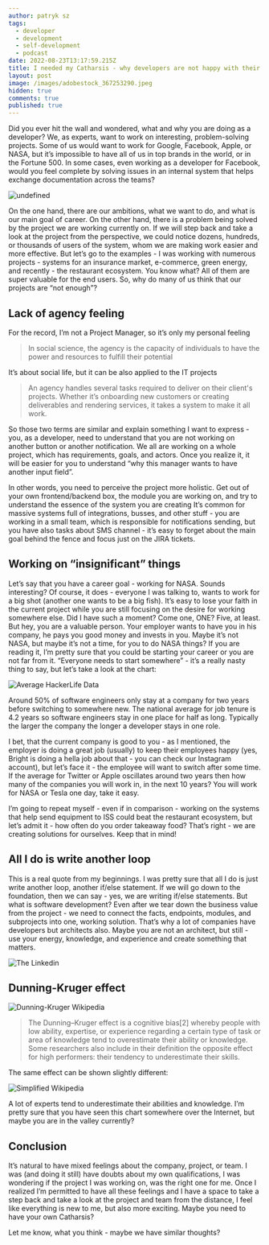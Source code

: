 ```yaml
---
author: patryk sz
tags:
  - developer
  - development
  - self-development
  - podcast
date: 2022-08-23T13:17:59.215Z
title: I needed my Catharsis - why developers are not happy with their career?
layout: post
image: /images/adobestock_367253290.jpeg
hidden: true
comments: true
published: true
---
```

Did you ever hit the wall and wondered, what and why you are doing as a developer? We, as experts, want to work on interesting, problem-solving projects. Some of us would want to work for Google, Facebook, Apple, or NASA, but it’s impossible to have all of us in top brands in the world, or in the Fortune 500. In some cases, even working as a developer for Facebook, would you feel complete by solving issues in an internal system that helps exchange documentation across the teams?

<img src="/images/adobestock_367253290.jpeg" alt="undefined" class="image" />

On the one hand, there are our ambitions, what we want to do, and what is our main goal of career. On the other hand, there is a problem being solved by the project we are working currently on. If we will step back and take a look at the project from the perspective, we could notice dozens, hundreds, or thousands of users of the system, whom we are making work easier and more effective.
But let’s go to the examples - I was working with numerous projects - systems for an insurance market, e-commerce, green energy, and recently - the restaurant ecosystem. You know what? All of them are super valuable for the end users. So, why do many of us think that our projects are “not enough”?

## Lack of agency feeling

For the record, I’m not a Project Manager, so it’s only my personal feeling

> In social science, the agency is the capacity of individuals to have the power and resources to fulfill their potential

It’s about social life, but it can be also applied to the IT projects

> An agency handles several tasks required to deliver on their client's projects. Whether it’s onboarding new customers or creating deliverables and rendering services, it takes a system to make it all work.

So those two terms are similar and explain something I want to express - you, as a developer, need to understand that you are not working on another button or another notification. We all are working on a whole project, which has requirements, goals, and actors. Once you realize it, it will be easier for you to understand “why this manager wants to have another input field”.

In other words, you need to perceive the project more holistic. Get out of your own frontend/backend box, the module you are working on, and try to understand the essence of the system you are creating
It’s common for massive systems full of integrations, busses, and other stuff - you are working in a small team, which is responsible for notifications sending, but you have also tasks about SMS channel - it’s easy to forget about the main goal behind the fence and focus just on the JIRA tickets.

## Working on “insignificant” things

Let’s say that you have a career goal - working for NASA. Sounds interesting? Of course, it does - everyone I was talking to, wants to work for a big shot (another one wants to be a big fish). It’s easy to lose your faith in the current project while you are still focusing on the desire for working somewhere else.
Did I have such a moment? Come one, ONE? Five, at least. But hey, you are a valuable person. Your employer wants to have you in his company, he pays you good money and invests in you. Maybe it’s not NASA, but maybe it’s not a time, for you to do NASA things? If you are reading it, I’m pretty sure that you could be starting your career or you are not far from it. “Everyone needs to start somewhere” - it’s a really nasty thing to say, but let’s take a look at the chart:

<img src=/images/companies-working-length.jpg alt=Average engineers tenure at major tech companies class=image />
HackerLife Data

Around 50% of software engineers only stay at a company for two years before switching to somewhere new. The national average for job tenure is 4.2 years so software engineers stay in one place for half as long. Typically the larger the company the longer a developer stays in one role. 

I bet, that the current company is good to you - as I mentioned, the employer is doing a great job (usually) to keep their employees happy (yes, Bright is doing a hella job about that - you can check our Instagram account), but let’s face it - the employee will want to switch after some time. If the average for Twitter or Apple oscillates around two years then how many of the companies you will work in, in the next 10 years? You will work for NASA or Tesla one day, take it easy.

I’m going to repeat myself - even if in comparison - working on the systems that help send equipment to ISS could beat the restaurant ecosystem, but let’s admit it - how often do you order takeaway food? That’s right - we are creating solutions for ourselves. Keep that in mind!

## All I do is write another loop

This is a real quote from my beginnings. I was pretty sure that all I do is just write another loop, another if/else statement. If we will go down to the foundation, then we can say - yes, we are writing if/else statements. But what is software development? Even after we tear down the business value from the project - we need to connect the facts, endpoints, modules, and subprojects into one, working solution. That’s why a lot of companies have developers but architects also. Maybe you are not an architect, but still - use your energy, knowledge, and experience and create something that matters.

<img src=/images/information-knowledge.jpg alt=The difference between information knowledge and experience  class=image />
Linkedin

## Dunning-Kruger effect

<img src=/images/dunning-kruger-effect.jpg alt=Dunning-Kruger effect class=image />
Wikipedia

> The Dunning–Kruger effect is a cognitive bias\[2] whereby people with low ability, expertise, or experience regarding a certain type of task or area of knowledge tend to overestimate their ability or knowledge. Some researchers also include in their definition the opposite effect for high performers: their tendency to underestimate their skills.

The same effect can be shown slightly different: 

<img src=/images/simplified-dunning-kruger-effect.jpg alt=Simplified Dunning-Kruger effect class=image />
Wikipedia

A lot of experts tend to underestimate their abilities and knowledge. I’m pretty sure that you have seen this chart somewhere over the Internet, but maybe you are in the valley currently?

## Conclusion

It’s natural to have mixed feelings about the company, project, or team. I was (and doing it still) have doubts about my own qualifications, I was wondering if the project I was working on, was the right one for me. Once I realized I’m permitted to have all these feelings and I have a space to take a step back and take a look at the project and team from the distance, I feel like everything is new to me, but also more exciting. Maybe you need to have your own Catharsis?

Let me know, what you think - maybe we have similar thoughts?